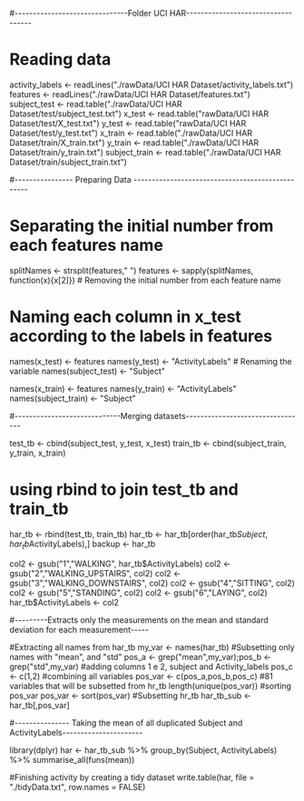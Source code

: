 
#-------------------------------Folder UCI HAR-----------------------------------
# Reading data

activity_labels <- readLines("./rawData/UCI HAR Dataset/activity_labels.txt")
features <- readLines("./rawData/UCI HAR Dataset/features.txt")
subject_test <- read.table("./rawData/UCI HAR Dataset/test/subject_test.txt")
x_test <- read.table("rawData/UCI HAR Dataset/test/X_test.txt")
y_test <- read.table("rawData/UCI HAR Dataset/test/y_test.txt")
x_train <- read.table("./rawData/UCI HAR Dataset/train/X_train.txt")
y_train <- read.table("./rawData/UCI HAR Dataset/train/y_train.txt")
subject_train <- read.table("./rawData/UCI HAR Dataset/train/subject_train.txt")



#---------------- Preparing Data -------------------------------------------------

# Separating the initial number from each features name
splitNames <- strsplit(features," ") 
features <- sapply(splitNames, function(x){x[2]}) # Removing the initial number from each feature name

# Naming each column in x_test according to the labels in features
names(x_test) <- features 
names(y_test) <- "ActivityLabels" # Renaming the variable 
names(subject_test) <- "Subject" 

names(x_train) <- features
names(y_train) <- "ActivityLabels"
names(subject_train) <- "Subject"

#-----------------------------Merging datasets---------------------------------

test_tb <- cbind(subject_test, y_test, x_test)
train_tb <- cbind(subject_train, y_train, x_train)

# using rbind to join test_tb and train_tb
har_tb <- rbind(test_tb, train_tb)
har_tb <- har_tb[order(har_tb$Subject, har_tb$ActivityLabels),]
backup <- har_tb

col2 <- gsub("1","WALKING", har_tb$ActivityLabels)
col2 <- gsub("2","WALKING_UPSTAIRS", col2)
col2 <- gsub("3","WALKING_DOWNSTAIRS", col2)
col2 <- gsub("4","SITTING", col2)
col2 <- gsub("5","STANDING", col2)
col2 <- gsub("6","LAYING", col2)
har_tb$ActivityLabels <- col2

#---------Extracts only the measurements on the mean and standard deviation for each measurement-----

#Extracting all names from har_tb
my_var <- names(har_tb) 
#Subsetting only names with "mean", and "std"
pos_a <- grep("mean",my_var);pos_b <- grep("std",my_var) 
#adding columns 1 e 2, subject and Activity_labels
pos_c <- c(1,2) 
#combining all variables 
pos_var <- c(pos_a,pos_b,pos_c) 
#81 variables that will be subsetted from hr_tb
length(unique(pos_var)) 
#sorting pos_var
pos_var <- sort(pos_var) 
#Subsetting hr_tb
har_tb_sub <- har_tb[,pos_var] 

  
#--------------- Taking the mean of all duplicated Subject and ActivityLabels----------------------

library(dplyr)
har <- har_tb_sub %>%
group_by(Subject, ActivityLabels) %>%
summarise_all(funs(mean))

#Finishing activity by creating a tidy dataset
write.table(har, file = "./tidyData.txt", row.names = FALSE)

